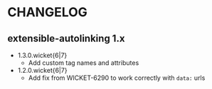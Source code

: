 # CHANGELOG
## extensible-autolinking 1.x

* 1.3.0.wicket{6|7}
    * Add custom tag names and attributes
* 1.2.0.wicket{6|7}
    * Add fix from WICKET-6290 to work correctly with ```data:``` urls